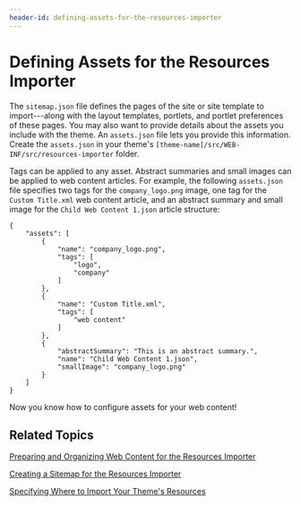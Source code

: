```yaml
---
header-id: defining-assets-for-the-resources-importer
---
```


# Defining Assets for the Resources Importer

The `sitemap.json` file defines the pages of the site or site template to
import---along with the layout templates, portlets, and portlet preferences of
these pages. You may also want to provide details about the assets you include
with the theme. An `assets.json` file lets you provide this information. Create
the `assets.json` in your theme's
`[theme-name]/src/WEB-INF/src/resources-importer` folder. 

Tags can be applied to any asset. Abstract summaries and small images can be 
applied to web content articles. For example, the following `assets.json` file 
specifies two tags for the `company_logo.png` image, one tag for the 
`Custom Title.xml` web content article, and an abstract summary and small image 
for the `Child Web Content 1.json` article structure:

    {
        "assets": [
            {
                "name": "company_logo.png",
                "tags": [
                    "logo",
                    "company"
                ]
            },
            {
                "name": "Custom Title.xml",
                "tags": [
                    "web content"
                ]
            },
            {
                "abstractSummary": "This is an abstract summary.",
                "name": "Child Web Content 1.json",
                "smallImage": "company_logo.png"
            }
        ]
    }

Now you know how to configure assets for your web content!

## Related Topics

[Preparing and Organizing Web Content for the Resources Importer](/docs/7-1/tutorials/-/knowledge_base/t/preparing-and-organizing-web-content-for-the-resources-importer)

[Creating a Sitemap for the Resources Importer](/docs/7-1/tutorials/-/knowledge_base/t/creating-a-sitemap-for-the-resources-importer)

[Specifying Where to Import Your Theme's Resources](/docs/7-1/tutorials/-/knowledge_base/t/specifying-where-to-import-your-themes-resources) 
